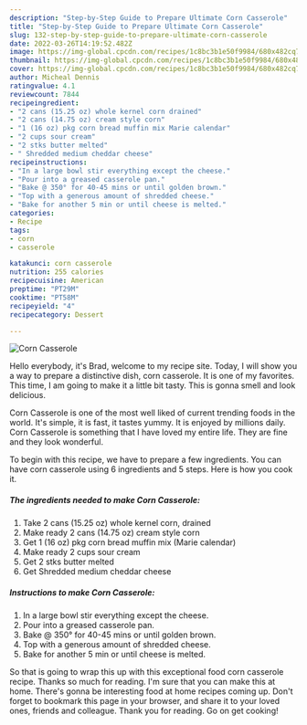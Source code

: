 ```yaml
---
description: "Step-by-Step Guide to Prepare Ultimate Corn Casserole"
title: "Step-by-Step Guide to Prepare Ultimate Corn Casserole"
slug: 132-step-by-step-guide-to-prepare-ultimate-corn-casserole
date: 2022-03-26T14:19:52.482Z
image: https://img-global.cpcdn.com/recipes/1c8bc3b1e50f9984/680x482cq70/corn-casserole-recipe-main-photo.jpg
thumbnail: https://img-global.cpcdn.com/recipes/1c8bc3b1e50f9984/680x482cq70/corn-casserole-recipe-main-photo.jpg
cover: https://img-global.cpcdn.com/recipes/1c8bc3b1e50f9984/680x482cq70/corn-casserole-recipe-main-photo.jpg
author: Micheal Dennis
ratingvalue: 4.1
reviewcount: 7844
recipeingredient:
- "2 cans (15.25 oz) whole kernel corn drained"
- "2 cans (14.75 oz) cream style corn"
- "1 (16 oz) pkg corn bread muffin mix Marie calendar"
- "2 cups sour cream"
- "2 stks butter melted"
- " Shredded medium cheddar cheese"
recipeinstructions:
- "In a large bowl stir everything except the cheese."
- "Pour into a greased casserole pan."
- "Bake @ 350° for 40-45 mins or until golden brown."
- "Top with a generous amount of shredded cheese."
- "Bake for another 5 min or until cheese is melted."
categories:
- Recipe
tags:
- corn
- casserole

katakunci: corn casserole 
nutrition: 255 calories
recipecuisine: American
preptime: "PT29M"
cooktime: "PT58M"
recipeyield: "4"
recipecategory: Dessert

---
```



![Corn Casserole](https://img-global.cpcdn.com/recipes/1c8bc3b1e50f9984/680x482cq70/corn-casserole-recipe-main-photo.jpg)

Hello everybody, it's Brad, welcome to my recipe site. Today, I will show you a way to prepare a distinctive dish, corn casserole. It is one of my favorites. This time, I am going to make it a little bit tasty. This is gonna smell and look delicious.

Corn Casserole is one of the most well liked of current trending foods in the world. It's simple, it is fast, it tastes yummy. It is enjoyed by millions daily. Corn Casserole is something that I have loved my entire life. They are fine and they look wonderful.




To begin with this recipe, we have to prepare a few ingredients. You can have corn casserole using 6 ingredients and 5 steps. Here is how you cook it.

<!--inarticleads1-->

##### The ingredients needed to make Corn Casserole:

1. Take 2 cans (15.25 oz) whole kernel corn, drained
1. Make ready 2 cans (14.75 oz) cream style corn
1. Get 1 (16 oz) pkg corn bread muffin mix (Marie calendar)
1. Make ready 2 cups sour cream
1. Get 2 stks butter melted
1. Get  Shredded medium cheddar cheese




<!--inarticleads2-->

##### Instructions to make Corn Casserole:

1. In a large bowl stir everything except the cheese.
1. Pour into a greased casserole pan.
1. Bake @ 350° for 40-45 mins or until golden brown.
1. Top with a generous amount of shredded cheese.
1. Bake for another 5 min or until cheese is melted.




So that is going to wrap this up with this exceptional food corn casserole recipe. Thanks so much for reading. I'm sure that you can make this at home. There's gonna be interesting food at home recipes coming up. Don't forget to bookmark this page in your browser, and share it to your loved ones, friends and colleague. Thank you for reading. Go on get cooking!
